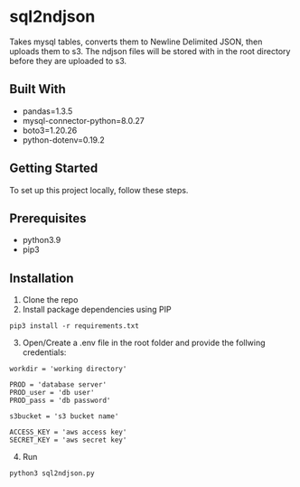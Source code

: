# sql2ndjson
Takes mysql tables, converts them to Newline Delimited JSON, then uploads them to s3. The ndjson files will be stored with in the root directory before they are uploaded to s3.

## Built With
- pandas=1.3.5
- mysql-connector-python=8.0.27
- boto3=1.20.26
- python-dotenv=0.19.2

## Getting Started
To set up this project locally, follow these steps.

## Prerequisites
- python3.9
- pip3

## Installation
1. Clone the repo
2. Install package dependencies using PIP

```
pip3 install -r requirements.txt
```
3. Open/Create a .env file in the root folder and provide the follwing credentials:
```
workdir = 'working directory'

PROD = 'database server'
PROD_user = 'db user'
PROD_pass = 'db password'

s3bucket = 's3 bucket name'

ACCESS_KEY = 'aws access key'
SECRET_KEY = 'aws secret key'
```

4. Run
```
python3 sql2ndjson.py
```

